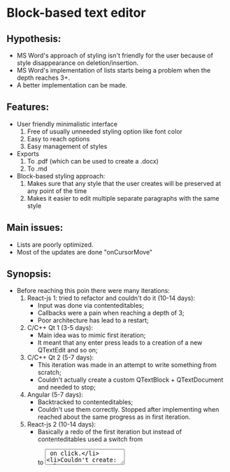 # Block-based text editor
## Hypothesis:
* MS Word's approach of styling isn't friendly for the user because of style disappearance on deletion/insertion. 
* MS Word's implementation of lists starts being a problem when the depth reaches 3+. 
* A better implementation can be made.
## Features:
* User friendly minimalistic interface
   1. Free of usually unneeded styling option like font color
   1. Easy to reach options
   1. Easy management of styles
* Exports
   1. To .pdf (which can be used to create a .docx)
   1. To .md
* Block-based styling approach:
   1. Makes sure that any style that the user creates will be preserved at any point of the time
   1. Makes it easier to edit multiple separate paragraphs with the same style
## Main issues:
* Lists are poorly optimized.
* Most of the updates are done "onCursorMove"
## Synopsis:
* Before reaching this poin there were many iterations:
   1. React-js 1: tried to refactor and couldn't do it (10-14 days):
      * Input was done via contenteditables;
      * Callbacks were a pain when reaching a depth of 3;
      * Poor architecture has lead to a restart;
   1. C/C++ Qt 1 (3-5 days):
      * Main idea was to mimic first iteration;
      * It meant that any enter press leads to a creation of a new QTextEdit and so on;
   1. C/C++ Qt 2 (5-7 days):
      * This iteration was made in an attempt to write something from scratch;
      * Couldn't actually create a custom QTextBlock + QTextDocument and needed to stop;
   1. Angular (5-7 days):
      * Backtracked to contenteditables;
      * Couldn't use them correctly. Stopped after implementing when reached about the same progress as in first iteration.
   1. React-js 2 (10-14 days):
      * Basically a redo of the first iteration but instead of contenteditables used a switch from <p> to <textarea> on click.
      * Couldn't create:
         * Lists relationship with inheritance of previous numbers
         * Export to docx (stopped because of it)
   1. React-js 3 (1-2 days):
      * Redo of React-js 2 with an attempt to use ContentEditable library
   1. Python Qt (14 days+):
      * Current iteration
      * Actually managed to create lists, exports and fixed most of the problems connected to styling
## Skills and knowledge acquired:
* Understanding of event based programming.
* Intermediate-level work with PyQt library.
* First experience of creating an actual app.
* Some knowledge of React-JS and Angular